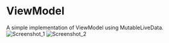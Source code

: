 # ViewModel
A simple implementation of ViewModel using MutableLiveData.
![Screenshot_1](https://user-images.githubusercontent.com/35846452/125507298-4eb917d0-8e4a-426c-847e-a12aeb7d125a.jpg)
![Screenshot_2](https://user-images.githubusercontent.com/35846452/125507417-7fb4df80-7743-43e9-9f4b-9932d13c68ec.jpg)
